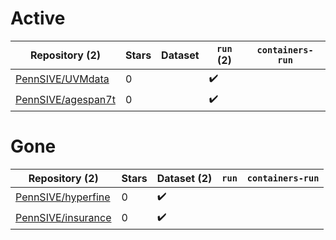 # Active
| Repository (2) | Stars | Dataset | `run` (2) | `containers-run` |
| --- | --- | --- | --- | --- |
| [PennSIVE/UVMdata](https://github.com/PennSIVE/UVMdata) | 0 |  | :heavy_check_mark: |  |
| [PennSIVE/agespan7t](https://github.com/PennSIVE/agespan7t) | 0 |  | :heavy_check_mark: |  |

# Gone
| Repository (2) | Stars | Dataset (2) | `run` | `containers-run` |
| --- | --- | --- | --- | --- |
| [PennSIVE/hyperfine](https://github.com/PennSIVE/hyperfine) | 0 | :heavy_check_mark: |  |  |
| [PennSIVE/insurance](https://github.com/PennSIVE/insurance) | 0 | :heavy_check_mark: |  |  |
